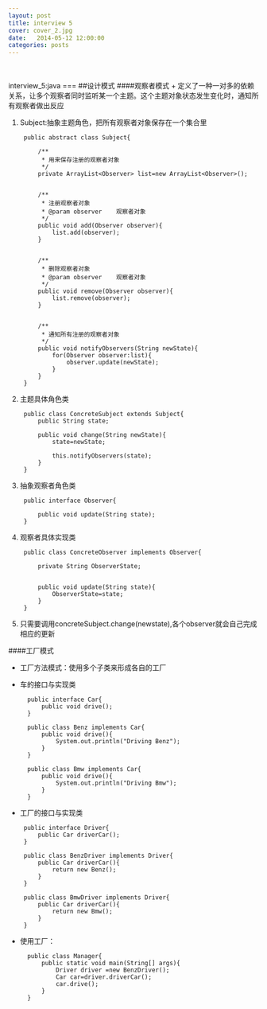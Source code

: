 ```yaml
---
layout: post
title: interview 5
cover: cover_2.jpg
date:   2014-05-12 12:00:00
categories: posts
---
```

<br/>
<br/>
interview_5:java
===
##设计模式
####观察者模式
+ 定义了一种一对多的依赖关系，让多个观察者同时监听某一个主题。这个主题对象状态发生变化时，通知所有观察者做出反应


1. Subject:抽象主题角色，把所有观察者对象保存在一个集合里

		public abstract class Subject{
		
			/**
		     * 用来保存注册的观察者对象
		     */
			private ArrayList<Observer> list=new ArrayList<Observer>();
			
			
			/**
		     * 注册观察者对象
		     * @param observer    观察者对象
		     */
			public void add(Observer observer){
				list.add(observer);
			}
			
			
			/**
		     * 删除观察者对象
		     * @param observer    观察者对象
		     */
			public void remove(Observer observer){
				list.remove(observer);
			}
			
			
			/**
		     * 通知所有注册的观察者对象
		     */
			public void notifyObservers(String newState){
				for(Observer observer:list){
					observer.update(newState);
				}
			}
		}

2. 主题具体角色类


		public class ConcreteSubject extends Subject{
			public String state;
			
			public void change(String newState){
				state=newState;
				
				this.notifyObservers(state);
			}
		}

3. 抽象观察者角色类

		public interface Observer{
			
			public void update(String state);
		}

4. 观察者具体实现类

		public class ConcreteObserver implements Observer{
			
			private String ObserverState;
				
			
			public void update(String state){
				ObserverState=state;
			}
		}

5. 只需要调用concreteSubject.change(newstate),各个observer就会自己完成相应的更新


####工厂模式
+ 工厂方法模式：使用多个子类来形成各自的工厂

+ 车的接口与实现类


		public interface Car{
			public void drive();
		}
		
		public class Benz implements Car{
			public void drive(){
				System.out.println("Driving Benz");
			}
		}
		
		public class Bmw implements Car{
			public void drive(){
				System.out.println("Driving Bmw");
			}
		}
	
+  工厂的接口与实现类

		public interface Driver{
			public Car driverCar();
		}
		
		public class BenzDriver implements Driver{
			public Car driverCar(){
				return new Benz();
			}
		}
		
		public class BmwDriver implements Driver{
			public Car driverCar(){
				return new Bmw();
			}
		}

+ 使用工厂：

		public class Manager{
			public static void main(String[] args){
				Driver driver =new BenzDriver();
				Car car=driver.driverCar();
				car.drive();
			}
		}

